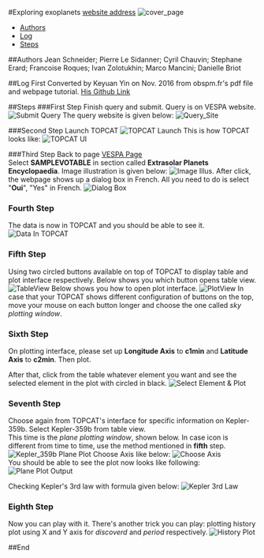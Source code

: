 #Exploring exoplanets
[website address](http://exoplanet.eu)
![cover_page](https://raw.githubusercontent.com/megadiesel705/tutorials/master/Exploring-Exoplanets/img/1_Cover_Image.png)

* [Authors](##Authors)
* [Log](##Log)
* [Steps](##Steps)

##Authors
Jean Schneider; Pierre Le Sidanner; Cyril Chauvin; Stephane Erard; Francoise Roques; Ivan Zolotukhin; Marco Mancini; Danielle Briot

##Log
First Converted by Keyuan Yin on Nov. 2016 from obspm.fr's pdf file and webpage tutorial.
[His Github Link](https://github.com/megadiesel705)

##Steps
###First Step
Finish query and submit. Query is on VESPA website.
![Submit Query](https://raw.githubusercontent.com/megadiesel705/tutorials/master/Exploring-Exoplanets/img/2_Query_Preparing.png)
The query website is given below:
![Query_Site](https://raw.githubusercontent.com/megadiesel705/tutorials/master/Exploring-Exoplanets/img/2_Query_Address.png)

###Second Step
Launch TOPCAT
![TOPCAT Launch](https://raw.githubusercontent.com/megadiesel705/tutorials/master/Exploring-Exoplanets/img/3_Start_Top_Cat.png)
This is how TOPCAT looks like:
![TOPCAT UI](https://raw.githubusercontent.com/megadiesel705/tutorials/master/Exploring-Exoplanets/img/4_TOPCAT.png)

###Third Step
Back to page [VESPA Page](http://voparis-europlanet-new.obspm.fr/planetary/data/epn/query/submit/all/)  
Select **SAMPLEVOTABLE** in section called **Extrasolar Planets Encyclopaedia**. Image illustration is given below:
![Image Illus.](https://raw.githubusercontent.com/megadiesel705/tutorials/master/Exploring-Exoplanets/img/4_SAMPVOTABLE.png)
After click, the webpage shows up a dialog box in French. All you need to do is select "**Oui**", "Yes" in French.
![Dialog Box](https://raw.githubusercontent.com/megadiesel705/tutorials/master/Exploring-Exoplanets/img/5_Oui_Yes.png)

### Fourth Step
The data is now in TOPCAT and you should be able to see it.
![Data In TOPCAT](https://raw.githubusercontent.com/megadiesel705/tutorials/master/Exploring-Exoplanets/img/5_Data_In_TOPCAT.png)

### Fifth Step
Using two circled buttons available on top of TOPCAT to display table and plot interface respectively.
Below shows you which button opens table view.
![TableView](https://raw.githubusercontent.com/megadiesel705/tutorials/master/Exploring-Exoplanets/img/5_TableView.png)
Below shows you how to open plot interface.
![PlotView](https://raw.githubusercontent.com/megadiesel705/tutorials/master/Exploring-Exoplanets/img/5_PlotView.png)
In case that your TOPCAT shows different configuration of buttons on the top, move your mouse on each button longer and choose the one called *sky plotting window*.

### Sixth Step
On plotting interface, please set up **Longitude Axis** to **c1min** and **Latitude Axis** to **c2min**. Then plot.  

After that, click from the table whatever element you want and see the selected element in the plot with circled in black.
![Select Element & Plot](https://raw.githubusercontent.com/megadiesel705/tutorials/master/Exploring-Exoplanets/img/6_Select_Element_Plot.png)

### Seventh Step
Choose again from TOPCAT's interface for specific information on Kepler-359b. Select Kepler-359b from table view.  
This time is the *plane plotting window*, shown below. In case icon is different from time to time, use the method mentioned in **fifth** step. 
![Kepler_359b Plane Plot](https://raw.githubusercontent.com/megadiesel705/tutorials/master/Exploring-Exoplanets/img/7_Plane_Plot.png)
Choose Axis like below:
![Choose Axis](https://raw.githubusercontent.com/megadiesel705/tutorials/master/Exploring-Exoplanets/img/7_X_Y_Axis_Select.png)  
You should be able to see the plot now looks like following:
![Plane Plot Output](https://raw.githubusercontent.com/megadiesel705/tutorials/master/Exploring-Exoplanets/img/7_plane_Plot_outcome.png)

Checking Kepler's 3rd law with formula given below:
![Kepler 3rd Law](https://raw.githubusercontent.com/megadiesel705/tutorials/master/Exploring-Exoplanets/img/7_Kepler_3_law.png)

### Eighth Step
Now you can play with it.
There's another trick you can play: plotting history plot using X and Y axis for *discoverd* and *period* respectively. 
![History Plot](https://raw.githubusercontent.com/megadiesel705/tutorials/master/Exploring-Exoplanets/img/8_History_Plot.png)

##End


